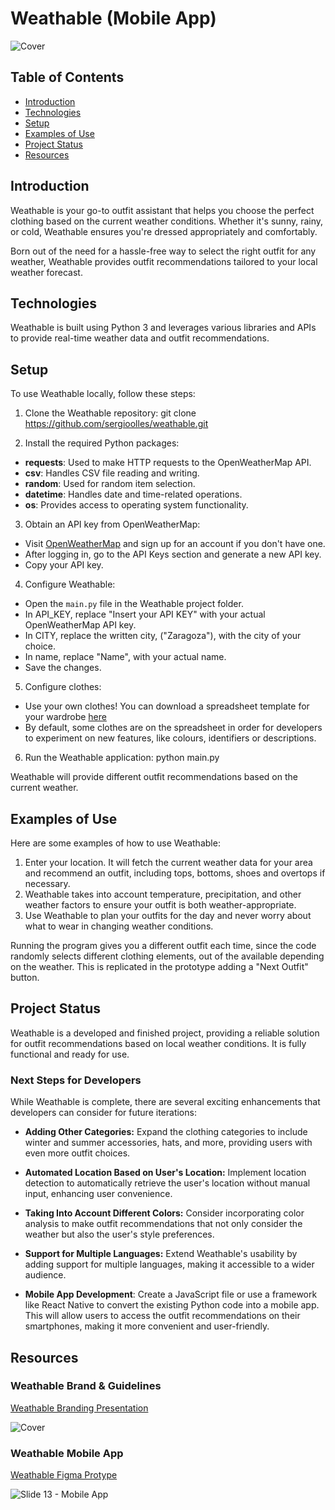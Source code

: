 # Weathable (Mobile App)

![Cover](https://github.com/sergioolles/Weathable/assets/123390818/77ef6372-1ca2-4dab-bac4-f65800989c55)

## Table of Contents
- [Introduction](#introduction)
- [Technologies](#technologies)
- [Setup](#setup)
- [Examples of Use](#examples-of-use)
- [Project Status](#project-status)
- [Resources](#resources)

## Introduction

Weathable is your go-to outfit assistant that helps you choose the perfect clothing based on the current weather conditions. Whether it's sunny, rainy, or cold, Weathable ensures you're dressed appropriately and comfortably.

Born out of the need for a hassle-free way to select the right outfit for any weather, Weathable provides outfit recommendations tailored to your local weather forecast.

## Technologies

Weathable is built using Python 3 and leverages various libraries and APIs to provide real-time weather data and outfit recommendations.

## Setup

To use Weathable locally, follow these steps:

1. Clone the Weathable repository:
git clone https://github.com/sergioolles/weathable.git

2. Install the required Python packages:

- **requests**: Used to make HTTP requests to the OpenWeatherMap API.
- **csv**: Handles CSV file reading and writing.
- **random**: Used for random item selection.
- **datetime**: Handles date and time-related operations.
- **os**: Provides access to operating system functionality.

3. Obtain an API key from OpenWeatherMap:

- Visit [OpenWeatherMap](https://openweathermap.org/) and sign up for an account if you don't have one.
- After logging in, go to the API Keys section and generate a new API key.
- Copy your API key.

4. Configure Weathable:

- Open the `main.py` file in the Weathable project folder.
- In API_KEY, replace "Insert your API KEY" with your actual OpenWeatherMap API key.
- In CITY, replace the written city, ("Zaragoza"), with the city of your choice.
- In name, replace "Name", with your actual name.
- Save the changes.

5. Configure clothes:
- Use your own clothes! You can download a spreadsheet template for your wardrobe [here](https://docs.google.com/spreadsheets/d/1TseG27LF7cTITzy2Db8nq0QvbWovqDOsl6x6Y2gQJo8/edit?usp=sharing)
- By default, some clothes are on the spreadsheet in order for developers to experiment on new features, like colours, identifiers or descriptions.

6. Run the Weathable application:
python main.py

Weathable will provide different outfit recommendations based on the current weather.

## Examples of Use

Here are some examples of how to use Weathable:

1. Enter your location. It will fetch the current weather data for your area and recommend an outfit, including tops, bottoms, shoes and overtops if necessary.
2. Weathable takes into account temperature, precipitation, and other weather factors to ensure your outfit is both weather-appropriate.
3. Use Weathable to plan your outfits for the day and never worry about what to wear in changing weather conditions.

Running the program gives you a different outfit each time, since the code randomly selects different clothing elements, out of the available depending on the weather. This is replicated in the prototype adding a "Next Outfit" button.

## Project Status

Weathable is a developed and finished project, providing a reliable solution for outfit recommendations based on local weather conditions. It is fully functional and ready for use.

### Next Steps for Developers

While Weathable is complete, there are several exciting enhancements that developers can consider for future iterations:

- **Adding Other Categories:** Expand the clothing categories to include winter and summer accessories, hats, and more, providing users with even more outfit choices.

- **Automated Location Based on User's Location:** Implement location detection to automatically retrieve the user's location without manual input, enhancing user convenience.

- **Taking Into Account Different Colors:** Consider incorporating color analysis to make outfit recommendations that not only consider the weather but also the user's style preferences.

- **Support for Multiple Languages:** Extend Weathable's usability by adding support for multiple languages, making it accessible to a wider audience.
  
- **Mobile App Development**: Create a JavaScript file or use a framework like React Native to convert the existing Python code into a mobile app. This will allow users to access the outfit recommendations on their smartphones, making it more convenient and user-friendly.

## Resources

### Weathable Brand & Guidelines

[Weathable Branding Presentation](https://www.figma.com/proto/o4JZU6pwRHMrXf0IGbXMRy/Weathable-Brand?page-id=0%3A1&type=design&node-id=29-1186&viewport=2694%2C2055%2C0.11&t=XDbCB8A7ehtOBFze-1&scaling=contain&starting-point-node-id=29%3A1192&mode=design)

![Cover](https://github.com/sergioolles/Weathable/assets/123390818/b399d33a-8ef8-4072-a976-d37355d07ac5)

### Weathable Mobile App

[Weathable Figma Protype](https://www.figma.com/proto/qEKcu093GfmRwMRIQEq6qo/Weathable-App?page-id=0%3A1&type=design&node-id=29-1402&viewport=-18%2C748%2C0.73&t=QgETLf8uwa9HNkZT-1&scaling=scale-down&starting-point-node-id=29%3A1402&mode=design)

![Slide 13 - Mobile App](https://github.com/sergioolles/Weathable/assets/123390818/cb356c68-d7af-4cb2-aa62-f3f3a75f1598)

